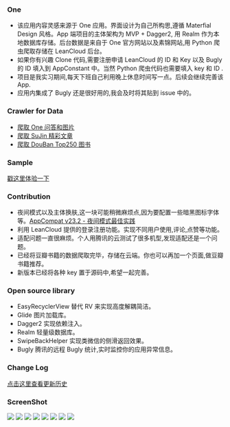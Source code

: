 ### One

* 该应用内容灵感来源于 One 应用。界面设计为自己所构思,遵循 Materfial Design 风格。App 端项目的主体架构为 MVP + Dagger2, 用 Realm 作为本地数据库存储。后台数据是来自于 One 官方网站以及素锦网站,用 Python 爬虫爬取存储在 LeanCloud 后台。
* 如果你有兴趣 Clone 代码,需要注册申请 LeanCloud 的 ID 和 Key 以及 Bugly 的 ID 填入到 AppConstant 中。当然 Python 爬虫代码也需要填入 key 和 ID .
* 项目是我实习期间,每天下班自己利用晚上休息时间写一点。后续会继续完善该 App.
* 应用内集成了 Bugly 还是很好用的,我会及时将其贴到 issue 中的。

### Crawler for Data

* [爬取 One 问答和图片](https://github.com/wuchangfeng/Crawler/blob/master/ReadMe-One.md)
* [爬取 SuJin 精彩文章](https://github.com/wuchangfeng/Crawler/blob/master/ReadMe-Sujin.md)
* [爬取 DouBan Top250 图书](https://github.com/wuchangfeng/Crawler)

### Sample

[戳这里体验一下](http://fir.im/MyOne)

### Contribution

* 夜间模式以及主体换肤,这一块可能稍微麻烦点,因为要配置一些暗黑图标字体等。[AppCompat v23.2 - 夜间模式最佳实践](https://kingideayou.github.io/2016/03/07/appcompat_23.2_day_night/)
* 利用 LeanCloud 提供的登录注册功能。实现不同用户使用,评论,点赞等功能。
* 适配问题一直很麻烦。个人用腾讯的云测试了很多机型,发现适配还是一个问题。
* 已经将豆瓣书籍的数据爬取完毕，存储在云端。你也可以再加一个页面,做豆瓣书籍推荐。
* 新版本已经将各种 key 置于源码中,希望一起完善。

### Open source library

* EasyRecyclerView 替代 RV 来实现高度解耦简洁。
* Glide 图片加载库。
* Dagger2 实现依赖注入。
* Realm 轻量级数据库。
* SwipeBackHelper 实现类微信的侧滑返回效果。
* Bugly 腾讯的远程 Bugly 统计,实时监控你的应用异常信息。

### Change Log

[点击这里查看更新历史](https://github.com/wuchangfeng/One/wiki)

### ScreenShot

![](http://ww1.sinaimg.cn/large/b10d1ea5gw1f6j59ignonj20870g5dhu.jpg)
![](http://ww4.sinaimg.cn/large/b10d1ea5gw1f6j5a513y4j20880g5tal.jpg)
![](http://ww4.sinaimg.cn/large/b10d1ea5gw1f6j5ad1y0kj20890g7mxy.jpg)
![](http://ww2.sinaimg.cn/large/b10d1ea5gw1f6j5alhddzj20880g60ud.jpg)
![](http://ww4.sinaimg.cn/large/b10d1ea5gw1f6j5at0d5aj20890g5gmq.jpg)
![](http://ww4.sinaimg.cn/large/b10d1ea5gw1f6j5b00rd8j20870g6q49.jpg)
![](http://ww3.sinaimg.cn/large/b10d1ea5gw1f6j5b6y6x2j20880g43zh.jpg)
![](http://ww4.sinaimg.cn/large/b10d1ea5gw1f6j5bjkawmj20890g6mys.jpg)






